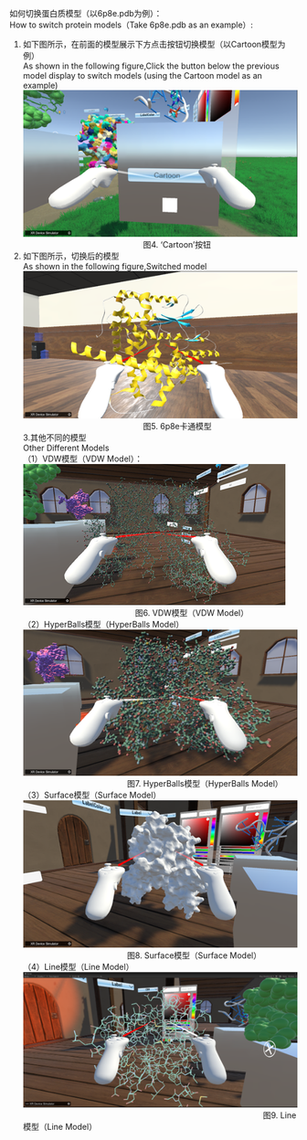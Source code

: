 如何切换蛋白质模型（以6p8e.pdb为例）：  
How to switch protein models（Take 6p8e.pdb as an example）:  
1. 如下图所示，在前面的模型展示下方点击按钮切换模型（以Cartoon模型为例）  
As shown in the following figure,Click the button below the previous model display to switch models (using the Cartoon model as an example)  
![图片4](png/图片4.png "图片4")  
&emsp;&emsp;&emsp;&emsp;&emsp;&emsp;&emsp;&emsp;&emsp;&emsp;&emsp;&emsp;&emsp;&emsp;&emsp;图4. ‘Cartoon’按钮  
2. 如下图所示，切换后的模型  
As shown in the following figure,Switched model  
![图片5](png/图片5.png "图片5")  
&emsp;&emsp;&emsp;&emsp;&emsp;&emsp;&emsp;&emsp;&emsp;&emsp;&emsp;&emsp;&emsp;&emsp;&emsp;图5. 6p8e卡通模型  
3.其他不同的模型  
Other Different Models  
（1）VDW模型（VDW Model）：  
![图片6](png/图片6.png "图片6")  
&emsp;&emsp;&emsp;&emsp;&emsp;&emsp;&emsp;&emsp;&emsp;&emsp;&emsp;&emsp;&emsp;&emsp;图6.  VDW模型（VDW Model）  
（2）HyperBalls模型（HyperBalls Model）  
![图片7](png/图片7.png "图片7")  
&emsp;&emsp;&emsp;&emsp;&emsp;&emsp;&emsp;&emsp;&emsp;&emsp;&emsp;&emsp;&emsp;图7. HyperBalls模型（HyperBalls Model）  
（3）Surface模型（Surface Model）  
![图片8](png/图片8.png "图片8")  
&emsp;&emsp;&emsp;&emsp;&emsp;&emsp;&emsp;&emsp;&emsp;&emsp;&emsp;&emsp;&emsp;图8. Surface模型（Surface Model）  
（4）Line模型（Line Model）  
![图片9](png/图片9.png "图片9")  
&emsp;&emsp;&emsp;&emsp;&emsp;&emsp;&emsp;&emsp;&emsp;&emsp;&emsp;&emsp;&emsp;&emsp;&emsp;&emsp;&emsp;&emsp;&emsp;&emsp;&emsp;&emsp;&emsp;&emsp;&emsp;&emsp;&emsp;&emsp;&emsp;&emsp;图9. Line模型（Line Model）  
